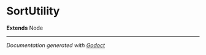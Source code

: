 # SortUtility    
**Extends** Node
        








---
*Documentation generated with [Godoct](https://github.com/newwby/Godoct)*